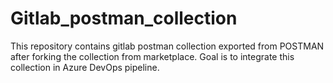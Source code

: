 # Gitlab_postman_collection
 This repository contains gitlab postman collection exported from POSTMAN after forking the collection from marketplace.
 Goal is to integrate this collection in Azure DevOps pipeline.
